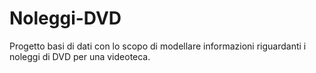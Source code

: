# Noleggi-DVD
Progetto basi di dati con lo scopo di modellare informazioni riguardanti i noleggi di DVD per una videoteca.
